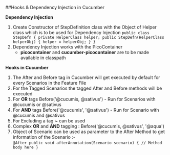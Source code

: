 ##Hooks & Dependency Injection in Cucumber

**Dependency Injection**<br/>
1. Create Constructor of StepDefinition class with the Object of Helper class which is to be used for Dependency Injection
	``
		public class StepDefn {
			private HelperClass helper;
			public StepDefn(HelperClass helperObj) {
				helper = helperObj;
			}
		}
	``
2. Dependency Injection works with the PicoContainer
	- **picocontainer** and **cucumber-picocontainer** are to be made available in classpath

**Hooks in Cucumber**<br/>
1. The After and Before tag in Cucumber will get executed by default for every Scenarios in the Feature File
2. For the Tagged Scenarios the tagged After and Before methods will be executed
3. For **OR** tags Before('@cucumis, @sativus') - Run for Scenarios with @cucumis or @sativus
4. For **AND** tags Before('@cucumis', '@sativus') - Run for Scenario with @cucumis and @sativus
5. For Excluding a tag **~** can be used 
6. Complex **OR** and **AND** tagging : Before('@cucumis, @sativus', '@aqua')
7. Object of Scenario can be used as parameter to the After Method to get information of the Scenario :-<br/>
	``
	@After
	public void afterAnnotation(Scenario scenario) {
		// Method body here
    }
    ``

